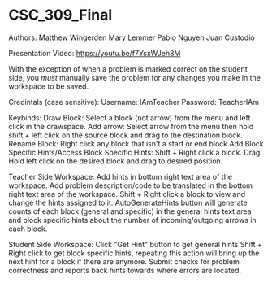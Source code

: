 # CSC_309_Final

Authors:
       Matthew Wingerden
       Mary Lemmer 
       Pablo Nguyen
       Juan Custodio

Presentation Video:
  https://youtu.be/f7YsxWJeh8M
       
With the exception of when a problem is marked correct on the student side, you *must* manually save the problem for any changes you make in the workspace to be saved.

Credintals (case sensitive):
    Username: IAmTeacher
    Password: TeacherIAm

Keybinds:
    Draw Block: Select a block (not arrow) from the menu and left click in the drawspace.
    Add arrow: Select arrow from the menu then hold shift + left click on the source block and drag to the destination block.
    Rename Block: Right click any block that isn't a start or end block
    Add Block Specific Hints/Access Block Specific Hints: Shift + Right click a block.
    Drag: Hold left click on the desired block and drag to desired position.
    
Teacher Side Workspace:
    Add hints in bottom right text area of the workspace.
    Add problem description/code to be translated in the bottom right text area of the workspace.
    Shift + Right click a block to view and change the hints assigned to it.
    AutoGenerateHints button will generate counts of each block (general and specific) in the general hints text area and block specific hints about the number of incoming/outgoing arrows in each block.
    
Student Side Workspace:
    Click "Get Hint" button to get general hints
    Shift + Right click to get block specific hints, repeating this action will bring up the next hint for a block if there are anymore.
    Submit checks for problem correctness and reports back hints towards where errors are located.
    
